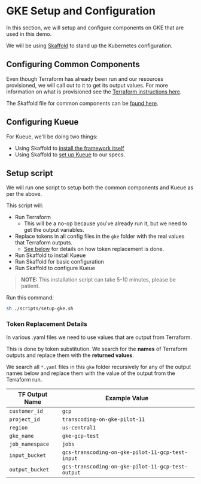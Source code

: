 # GKE Setup and Configuration

In this section, we will setup and configure components on GKE that are used in this demo.

We will be using [Skaffold](https://skaffold.dev/docs/) to stand up the Kubernetes configuration.

## Configuring Common Components

Even though Terraform has already been run and our resources provisioned, we will call out to it to get its output values. For more information on what is provisioned see the [Terraform instructions here](../terraform/README.md).

The Skaffold file for common components can be [found here](./common/skaffold.yaml).

## Configuring Kueue

For Kueue, we'll be doing two things: 
- Using Skaffold to [install the framework itself](./skaffold.yaml) 
- Using Skaffold to [set up Kueue](./kueue/skaffold.yaml) to our specs. 

## Setup script

We will run one script to setup both the common components and Kueue as per the above.

This script will:

- Run Terraform
    - This will be a no-op because you've already run it, but we need to get the output variables.
- Replace tokens in all config files in the `gke` folder with the real values that Terraform outputs.
    - [See below](#token-replacement-details) for details on how token replacement is done.
- Run Skaffold to install Kueue
- Run Skaffold for basic configuration
- Run Skaffold to configure Kueue

> **NOTE:** This installation script can take 5-10 minutes, please be patient.

Run this command: 

```bash
sh ./scripts/setup-gke.sh
```

### Token Replacement Details
In various .yaml files we need to use values that are output from Terraform.

This is done by token substitution. We search for the **names** of Terraform outputs and replace them with the **returned values**.

We search all `*.yaml` files in this `gke` folder recursively for any of the output names below and replace them with the value of the output from the Terraform run.

|TF Output Name|Example Value|
|---|---|
|`customer_id`|`gcp`|
|`project_id`|`transcoding-on-gke-pilot-11`|
|`region`|`us-central1`|
|`gke_name`|`gke-gcp-test`|
|`job_namespace`|`jobs`|
|`input_bucket`|`gcs-transcoding-on-gke-pilot-11-gcp-test-input`|
|`output_bucket`|`gcs-transcoding-on-gke-pilot-11-gcp-test-output`|
